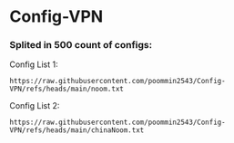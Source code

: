 # Config-VPN
### Splited in 500 count of configs:

Config List 1:
```
https://raw.githubusercontent.com/poommin2543/Config-VPN/refs/heads/main/noom.txt
```
Config List 2:
```
https://raw.githubusercontent.com/poommin2543/Config-VPN/refs/heads/main/chinaNoom.txt
```
